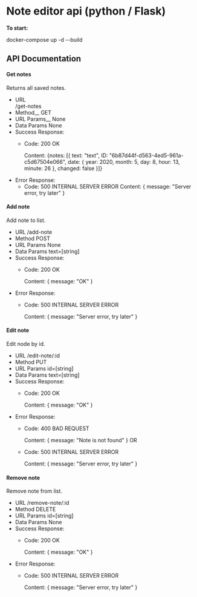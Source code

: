 # Note editor api (python / Flask)

**To start:**

docker-compose up -d --build

## API Documentation

#### Get notes

Returns all saved notes.

- URL <br />
  /get-notes
- Method__
  GET
- URL Params__
  None
- Data Params
  None
- Success Response:
  - Code: 200 OK
  
    Content: {notes: [{
    text: "text",
    ID: "6b87d44f-d563-4ed5-961a-c5d67504e066",
    date: {
    year: 2020,
    month: 5,
    day: 8,
    hour: 13,
    minute: 26
    },
    changed: false
    }]}
- Error Response:
  - Code: 500 INTERNAL SERVER ERROR
    Content: { message: "Server error, try later" }

#### Add note

Add note to list.

- URL
  /add-note
- Method
  POST
- URL Params
  None
- Data Params
  text=[string]
- Success Response:
  - Code: 200 OK
  
    Content: { message: "OK" }
- Error Response:
  - Code: 500 INTERNAL SERVER ERROR
  
    Content: { message: "Server error, try later" }

#### Edit note

Edit node by id.

- URL
  /edit-note/:id
- Method
  PUT
- URL Params
  id=[string]
- Data Params
  text=[string]
- Success Response:
  - Code: 200 OK
  
    Content: { message: "OK" }
- Error Response:
  - Code: 400 BAD REQUEST
  
    Content: { message: "Note is not found" }
    OR
  - Code: 500 INTERNAL SERVER ERROR
  
    Content: { message: "Server error, try later" }

#### Remove note

Remove note from list.

- URL
  /remove-note/:id
- Method
  DELETE
- URL Params
  id=[string]
- Data Params
  None
- Success Response:
  - Code: 200 OK
  
    Content: { message: "OK" }
- Error Response:
  - Code: 500 INTERNAL SERVER ERROR
  
    Content: { message: "Server error, try later" }
